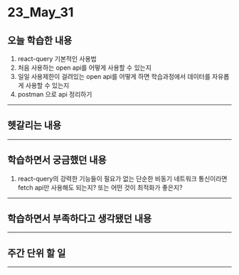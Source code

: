 # 23_May_31
## 오늘 학습한 내용
1. react-query 기본적인 사용법
2. 처음 사용하는 open api를 어떻게 사용할 수 있는지
3. 일일 사용제한이 걸려있는 open api를 어떻게 하면 학습과정에서 데이터를 자유롭게 사용할 수 있는지
4. postman 으로 api 정리하기
---

## 헷갈리는 내용
---

## 학습하면서 궁금했던 내용
1. react-query의 강력한 기능들이 필요가 없는 단순한 비동기 네트워크 통신이라면 fetch api만 사용해도 되는지? 또는 어떤 것이 최적화가 좋은지?

---

## 학습하면서 부족하다고 생각됐던 내용




---

## 주간 단위 할 일
---




    

